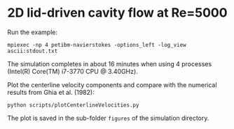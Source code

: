 # 2D lid-driven cavity flow at Re=5000

Run the example:

```
mpiexec -np 4 petibm-navierstokes -options_left -log_view ascii:stdout.txt
```

The simulation completes in about 16 minutes when using 4 processes
(Intel(R) Core(TM) i7-3770 CPU @ 3.40GHz).

Plot the centerline velocity components and compare with the numerical results
from Ghia et al. (1982):

```
python scripts/plotCenterlineVelocities.py
```

The plot is saved in the sub-folder `figures` of the simulation directory.
